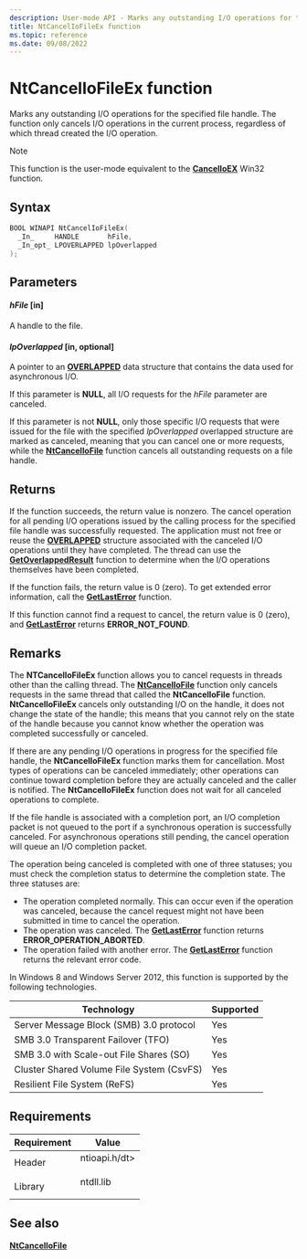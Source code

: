 ```yaml
---
description: User-mode API - Marks any outstanding I/O operations for the specified file handle. The function only cancels I/O operations in the current process, regardless of which thread created the I/O operation.
title: NtCancelIoFileEx function
ms.topic: reference
ms.date: 09/08/2022
---
```


# NtCancelIoFileEx function

Marks any outstanding I/O operations for the specified file handle. The function only cancels I/O operations in the current process, regardless of which thread created the I/O operation.

> [!NOTE]
> This function is the user-mode equivalent to the [**CancelIoEX**](/windows/win32/fileio/cancelioex-func) Win32 function.

## Syntax

```C++
BOOL WINAPI NtCancelIoFileEx(
  _In_     HANDLE       hFile,
  _In_opt_ LPOVERLAPPED lpOverlapped
);
```


## Parameters

#### *hFile* \[in\]


A handle to the file.

#### *lpOverlapped* \[in, optional\]

A pointer to an [**OVERLAPPED**](/windows/desktop/api/minwinbase/ns-minwinbase-overlapped) data structure that contains the data used for asynchronous I/O.

If this parameter is **NULL**, all I/O requests for the *hFile* parameter are canceled.

If this parameter is not **NULL**, only those specific I/O requests that were issued for the file with the specified *lpOverlapped* overlapped structure are marked as canceled, meaning that you can cancel one or more requests, while the [**NtCancelIoFile**](nt-cancel-io-file.md) function cancels all outstanding requests on a file handle.

## Returns

If the function succeeds, the return value is nonzero. The cancel operation for all pending I/O operations issued by the calling process for the specified file handle was successfully requested. The application must not free or reuse the [**OVERLAPPED**](/windows/desktop/api/minwinbase/ns-minwinbase-overlapped) structure associated with the canceled I/O operations until they have completed. The thread can use the [**GetOverlappedResult**](/windows/desktop/api/ioapiset/nf-ioapiset-getoverlappedresult) function to determine when the I/O operations themselves have been completed.

If the function fails, the return value is 0 (zero). To get extended error information, call the [**GetLastError**](/windows/desktop/api/errhandlingapi/nf-errhandlingapi-getlasterror) function.

If this function cannot find a request to cancel, the return value is 0 (zero), and [**GetLastError**](/windows/desktop/api/errhandlingapi/nf-errhandlingapi-getlasterror) returns **ERROR\_NOT\_FOUND**.

## Remarks

The **NTCancelIoFileEx** function allows you to cancel requests in threads other than the calling thread. The [**NtCancelIoFile**](nt-cancel-io-file.md) function only cancels requests in the same thread that called the **NtCancelIoFile** function. **NtCancelIoFileEx** cancels only outstanding I/O on the handle, it does not change the state of the handle; this means that you cannot rely on the state of the handle because you cannot know whether the operation was completed successfully or canceled.

If there are any pending I/O operations in progress for the specified file handle, the **NtCancelIoFileEx** function marks them for cancellation. Most types of operations can be canceled immediately; other operations can continue toward completion before they are actually canceled and the caller is notified. The **NtCancelIoFileEx** function does not wait for all canceled operations to complete.

If the file handle is associated with a completion port, an I/O completion packet is not queued to the port if a synchronous operation is successfully canceled. For asynchronous operations still pending, the cancel operation will queue an I/O completion packet.

The operation being canceled is completed with one of three statuses; you must check the completion status to determine the completion state. The three statuses are:

-   The operation completed normally. This can occur even if the operation was canceled, because the cancel request might not have been submitted in time to cancel the operation.
-   The operation was canceled. The [**GetLastError**](/windows/desktop/api/errhandlingapi/nf-errhandlingapi-getlasterror) function returns **ERROR\_OPERATION\_ABORTED**.
-   The operation failed with another error. The [**GetLastError**](/windows/desktop/api/errhandlingapi/nf-errhandlingapi-getlasterror) function returns the relevant error code.

In Windows 8 and Windows Server 2012, this function is supported by the following technologies.



| Technology                                           | Supported      |
|------------------------------------------------------|----------------|
| Server Message Block (SMB) 3.0 protocol<br/>   | Yes<br/> |
| SMB 3.0 Transparent Failover (TFO)<br/>        | Yes<br/> |
| SMB 3.0 with Scale-out File Shares (SO)<br/>   | Yes<br/> |
| Cluster Shared Volume File System (CsvFS)<br/> | Yes<br/> |
| Resilient File System (ReFS)<br/>              | Yes<br/> |



 

## Requirements

| Requirement | Value |
|-----------------|-------------------------------------------------|
| Header<br/>                   | <dl> <dt>ntioapi.h/dt> </dl> |
| Library<br/>                  | <dl> <dt>ntdll.lib</dt> </dl> |



## See also

<dl> <dt>

[**NtCancelIoFile**](nt-cancel-io-file.md)
</dt> <dt>
